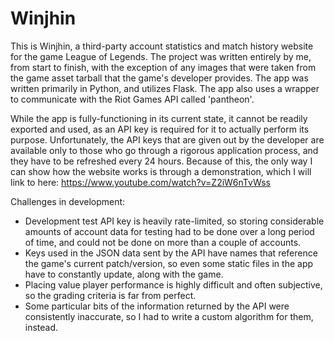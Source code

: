 # Winjhin

This is Winjhin, a third-party account statistics and match history website for the game League of Legends. The project was written entirely by me, from start to finish, with the exception of any images that were taken from the game asset tarball that the game's developer provides.
The app was written primarily in Python, and utilizes Flask. The app also uses a wrapper to communicate with the Riot Games API called 'pantheon'.

While the app is fully-functioning in its current state, it cannot be readily exported and used, as an API key is required for it to actually perform its purpose. Unfortunately, the API keys that are given out by the developer
are available only to those who go through a rigorous application process, and they have to be refreshed every 24 hours. Because of this, the only way I can show how the website works is through a demonstration, which I will link to here:
https://www.youtube.com/watch?v=Z2iW6nTvWss

Challenges in development:
- Development test API key is heavily rate-limited, so storing considerable amounts of account data for testing had to be done over a long period of time, and could not be done on more than a couple of accounts.
- Keys used in the JSON data sent by the API have names that reference the game's current patch/version, so even some static files in the app have to constantly update, along with the game.
- Placing value player performance is highly difficult and often subjective, so the grading criteria is far from perfect.
- Some particular bits of the information returned by the API were consistently inaccurate, so I had to write a custom algorithm for them, instead.
